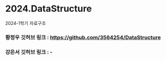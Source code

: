 # 2024.DataStructure
2024-1학기 자료구조

### 황정우 깃허브 링크 : https://github.com/3564254/DataStructure
### 강은서 깃허브 링크 : -
